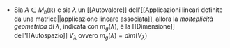 - Sia $A \in M_{n}(\mathbb{R})$ e sia $\lambda$ un [[Autovalore]] dell'[[Applicazioni lineari definite da una matrice||applicazione lineare associata]], allora la _molteplicità geometrica_ di $\lambda$, indicata con $m_{g}(\lambda)$, è la [[Dimensione]] dell'[[Autospazio]] $V_{\lambda}$ ovvero $m_{g}(\lambda)=dim(V_{\lambda})$ 